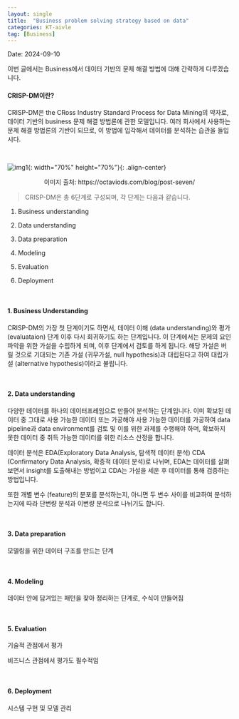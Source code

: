 ```yaml
---
layout: single
title:  "Business problem solving strategy based on data"
categories: KT-aivle
tag: [Business]
---
```


Date: 2024-09-10

이번 글에서는 Business에서 데이터 기반의 문제 해결 방법에 대해 간략하게 다루겠습니다.  

#### CRISP-DM이란?

CRISP-DM은 the CRoss Industry Standard Process for Data Mining의 약자로, 데이터 기반의 business 문제 해결 방법론에 관한 모델입니다.
여러 회사에서 사용하는 문제 해결 방법론의 기반이 되므로, 이 방법에 입각해서 데이터를 분석하는 습관을 들입시다.

<br/>

![img1](https://octaviods.com/images/CRISP-DM_Process_Diagram.png){: width="70%" height="70%"}{: .align-center}
<center>이미지 출처: https://octaviods.com/blog/post-seven/</center>

> CRISP-DM은 총 6단계로 구성되며, 각 단계는 다음과 같습니다.

1. Business understanding

2. Data understanding

3. Data preparation

4. Modeling

5. Evaluation

6. Deployment

<br/>

#### 1. Business Understanding

CRISP-DM의 가장 첫 단계이기도 하면서, 데이터 이해 (data understanding)와 평가 (evaluataion) 단계 이후 다시 회귀하기도 하는 단계입니다.
이 단계에서는 문제의 요인 파악을 위한 가설을 수립하게 되며, 이후 단계에서 검토를 하게 됩니다.
해당 가설은 버릴 것으로 기대되는 기존 가설 (귀무가설, null hypothesis)과 대립된다고 하여 대립가설 (alternative hypothesis)이라고 불립니다.

<br/>

#### 2. Data understanding

다양한 데이터를 하나의 데이터프레임으로 만들어 분석하는 단계입니다. 이미 확보된 데이터 중 그대로 사용 가능한 데이터 또는 가공해야 사용 가능한 데이터를 가공하여 data pipeline과 data environment를 검토 및 이를 위한 과제를 수행해야 하며, 확보하지 못한 데이터 중 취득 가능한 데이터를 위한 리소스 산정을 합니다.

데이터 분석은 EDA(Exploratory Data Analysis, 탐색적 데이터 분석) CDA (Confirmatory Data Analysis, 확증적 데이터 분석)로 나뉘며, EDA는 데이터를 살펴보면서 insight를 도출해내는 방법이고 CDA는 가설을 세운 후 데이터를 통해 검증하는 방법입니다.

또한 개별 변수 (feature)의 분포를 분석하는지, 아니면 두 변수 사이를 비교하여 분석하는지에 따라 단변량 분석과 이변량 분석으로 나뉘기도 합니다.

<br/>

#### 3. Data preparation

모델링을 위한 데이터 구조를 만드는 단계

<br/>

#### 4. Modeling

데이터 안에 담겨있는 패턴을 찾아 정리하는 단계로, 수식이 만들어짐

<br/>

#### 5. Evaluation

기술적 관점에서 평가

비즈니스 관점에서 평가도 필수적임

<br/>

#### 6. Deployment

시스템 구현 및 모델 관리